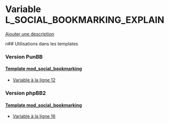 # Variable L_SOCIAL_BOOKMARKING_EXPLAIN
[Ajouter une description](https://fa-tvars.appspot.com/L_SOCIAL_BOOKMARKING_EXPLAIN)

n## Utilisations dans les templates

### Version PunBB

#### [Template mod_social_bookmarking](punbb/mod_social_bookmarking.md)
* [Variable à la ligne 12](../punbb/mod_social_bookmarking.tpl#L12)

### Version phpBB2

#### [Template mod_social_bookmarking](subsilver/mod_social_bookmarking.md)
* [Variable à la ligne 16](../subsilver/mod_social_bookmarking.tpl#L16)
